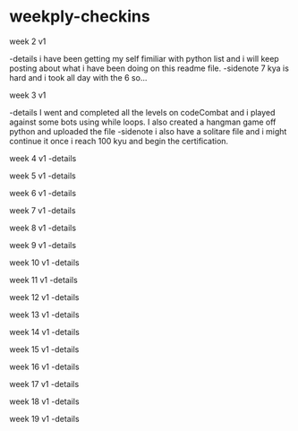 # weekply-checkins
week 2 v1 

-details
  i have been getting my self fimiliar with python list and i will keep posting about what i have been doing on this readme file.
-sidenote
  7 kya is hard and i took all day with the 6 so...
  
week 3 v1 

-details
  I went and completed all the levels on codeCombat and i played against some bots using while loops. I also created a hangman game off python and uploaded the file
-sidenote
  i also have a solitare file and i might continue it once i reach 100 kyu and begin the certification.
  

week 4 v1 -details

week 5 v1 -details

week 6 v1 -details

week 7 v1 -details

week 8 v1 -details

week 9 v1 -details

week 10 v1 -details

week 11 v1 -details

week 12 v1 -details

week 13 v1 -details

week 14 v1 -details

week 15 v1 -details

week 16 v1 -details

week 17 v1 -details

week 18 v1 -details

week 19 v1 -details
